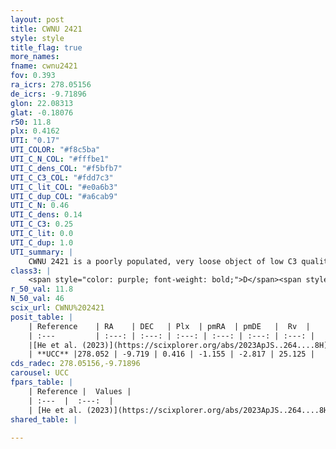 ```yaml
---
layout: post
title: CWNU 2421
style: style
title_flag: true
more_names: 
fname: cwnu2421
fov: 0.393
ra_icrs: 278.05156
de_icrs: -9.71896
glon: 22.08313
glat: -0.18076
r50: 11.8
plx: 0.4162
UTI: "0.17"
UTI_COLOR: "#f8c5ba"
UTI_C_N_COL: "#fffbe1"
UTI_C_dens_COL: "#f5bfb7"
UTI_C_C3_COL: "#fdd7c3"
UTI_C_lit_COL: "#e0a6b3"
UTI_C_dup_COL: "#a6cab9"
UTI_C_N: 0.46
UTI_C_dens: 0.14
UTI_C_C3: 0.25
UTI_C_lit: 0.0
UTI_C_dup: 1.0
UTI_summary: |
    CWNU 2421 is a poorly populated, very loose object of low C3 quality. It was recently reported in the literature.
class3: |
    <span style="color: purple; font-weight: bold;">D</span><span style="color: #FFC300; font-weight: bold;">B</span>
r_50_val: 11.8
N_50_val: 46
scix_url: CWNU%202421
posit_table: |
    | Reference    | RA    | DEC   | Plx  | pmRA  | pmDE   |  Rv  |
    | :---         | :---: | :---: | :---: | :---: | :---: | :---: |
    |[He et al. (2023)](https://scixplorer.org/abs/2023ApJS..264....8H) | 278.036 | -9.733 | 0.426 | -1.153 | -2.816 | -- |
    | **UCC** |278.052 | -9.719 | 0.416 | -1.155 | -2.817 | 25.125 | 
cds_radec: 278.05156,-9.71896
carousel: UCC
fpars_table: |
    | Reference |  Values |
    | :---  |  :---:  |
    | [He et al. (2023)](https://scixplorer.org/abs/2023ApJS..264....8H) | `A0=5.6, m-M=12.2, logAge=6.55` |
shared_table: |
    
---
```


